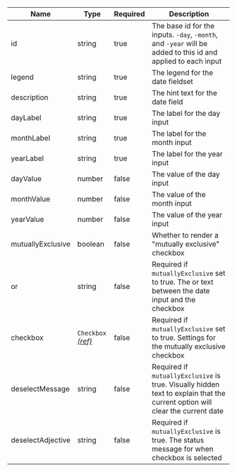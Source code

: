 | Name | Type   | Required | Description |
|------|--------|----------|-------------|
| id   | string | true     | The base id for the inputs. `-day`, `-month`, and `-year` will be added to this id and applied to each input |
| legend | string | true   | The legend for the date fieldset |
| description | string | true | The hint text for the date field |
| dayLabel | string | true | The label for the day input |
| monthLabel | string | true | The label for the month input |
| yearLabel | string | true | The label for the year input |
| dayValue | number | false | The value of the day input |
| monthValue | number | false | The value of the month input |
| yearValue | number | false | The value of the year input |
| mutuallyExclusive | boolean | false | Whether to render a "mutually exclusive" checkbox |
| or   | string | false | Required if `mutuallyExclusive` set to true. The or text between the date input and the checkbox |
| checkbox | `Checkbox` [_(ref)_](/components/checkboxes) | false |  Required if `mutuallyExclusive` set to true. Settings for the mutually exclusive checkbox |
| deselectMessage | string | false | Required if `mutuallyExclusive` is true. Visually hidden text to explain that the current option will clear the current date |
| deselectAdjective | string | false | Required if `mutuallyExclusive` is true. The status message for when checkbox is selected |
